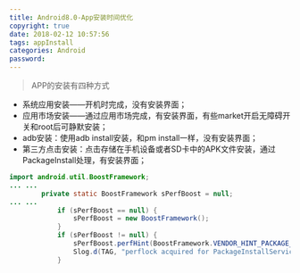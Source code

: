 ```yaml
---
title: Android8.0-App安装时间优化
copyright: true
date: 2018-02-12 10:57:56
tags: appInstall
categories: Android
password:
---
```


> APP的安装有四种方式

<!--more-->

- 系统应用安装——开机时完成，没有安装界面；
- 应用市场安装——通过应用市场完成，有安装界面，有些market开启无障碍开关和root后可静默安装；
- adb安装：使用adb install安装，和pm install一样，没有安装界面；
- 第三方点击安装：点击存储在手机设备或者SD卡中的APK文件安装，通过PackageInstall处理，有安装界面；


``` java
import android.util.BoostFramework;
... ...
        private static BoostFramework sPerfBoost = null;
... ...
            if (sPerfBoost == null) {
                sPerfBoost = new BoostFramework();
            }
            if (sPerfBoost != null) {
                sPerfBoost.perfHint(BoostFramework.VENDOR_HINT_PACKAGE_INSTALL_BOOST, null, 6000, -1);
                Slog.d(TAG, "perflock acquired for PackageInstallService");
            }
```

